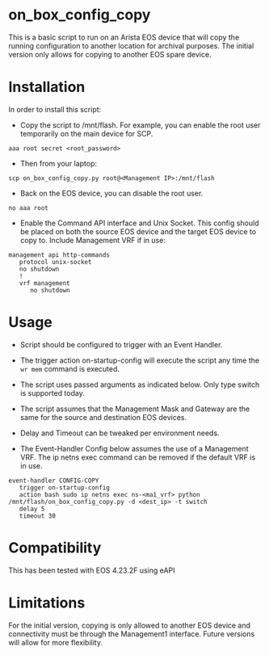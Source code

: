 # on_box_config_copy

This is a basic script to run on an Arista EOS device that will copy the running configuration to another location for archival purposes.  The initial version only allows for copying to another EOS spare device.

# Installation

In order to install this script:
- Copy the script to /mnt/flash.  For example, you can enable the root user temporarily on the main device for SCP.
```
aaa root secret <root_password>
```

- Then from your laptop:
```
scp on_box_config_copy.py root@<Management IP>:/mnt/flash
```

- Back on the EOS device, you can disable the root user.
```
no aaa root
```

- Enable the Command API interface and Unix Socket.  This config should be placed on both the source EOS device and the target EOS device to copy to.  Include Management VRF if in use:
```
management api http-commands
   protocol unix-socket
   no shutdown
   !
   vrf management
      no shutdown
```

# Usage
- Script should be configured to trigger with an Event Handler.

- The trigger action on-startup-config will execute the script any time the `wr mem` command is executed.

- The script uses passed arguments as indicated below.  Only type switch is supported today.

- The script assumes that the Management Mask and Gateway are the same for the source and destination EOS devices.

- Delay and Timeout can be tweaked per environment needs.

- The Event-Handler Config below assumes the use of a Management VRF.  The ip netns exec command can be removed if the default VRF is in use.
```
event-handler CONFIG-COPY
   trigger on-startup-config
   action bash sudo ip netns exec ns-<ma1_vrf> python /mnt/flash/on_box_config_copy.py -d <dest_ip> -t switch
   delay 5
   timeout 30
```

# Compatibility

This has been tested with EOS 4.23.2F using eAPI

# Limitations

For the initial version, copying is only allowed to another EOS device and connectivity must be through the Management1 interface.  Future versions will allow for more flexibility.
